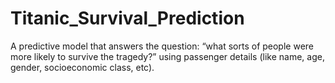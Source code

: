 # Titanic_Survival_Prediction
A predictive model that answers the question: “what sorts of people were more likely to survive the tragedy?” using passenger details (like name, age, gender, socioeconomic class, etc).

